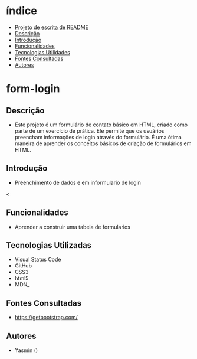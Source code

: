 # índice
 
* [Projeto de escrita de README](#projeto-de-escrita-de-readme)
* [Descrição](#descrição)
* [Introdução](#introdução)
* [Funcionalidades](#funcionalidades)
* [Tecnologias Utilidades](#tecnologias-utilizadas)
* [Fontes Consultadas](#fontes-consultadas)
* [Autores](#autores)
 
# form-login
 
## Descrição
- Este projeto é um formulário de contato básico em HTML, criado como parte de um exercício de prática. Ele permite que os usuários preencham informações de login através do formulário. É uma ótima maneira de aprender os conceitos básicos de criação de formulários em HTML.
 
## Introdução
- Preenchimento de dados e em informulario de login
 
 <
 
## Funcionalidades
- Aprender a construir uma tabela de formularios
 
## Tecnologias Utilizadas
- Visual Status Code
- GitHub
- CSS3
- html5
- MDN_
 
## Fontes Consultadas
- https://getbootstrap.com/
 
## Autores
- Yasmin ()